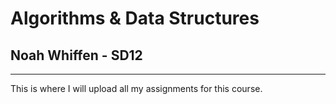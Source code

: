 # Algorithms & Data Structures
## Noah Whiffen - SD12
---
This is where I will upload all my assignments for this course.

